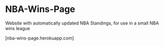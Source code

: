 # NBA-Wins-Page
Website with automatically updated NBA Standings, for use in a small NBA wins league

[nba-wins-page.herokuapp.com]
